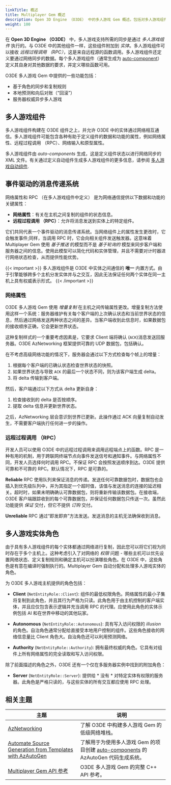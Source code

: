 ```yaml
---
linkTitle: 概述
title: Multiplayer Gem 概述
description: Open 3D Engine （O3DE） 中的多人游戏 Gem 概述。包括对多人游戏组件的介绍，这些组件提供网络状态同步。
weight: 100
---
```


在 **Open 3D Engine （O3DE）** 中，多人游戏支持所需的同步是通过 *多人游戏组件* 执行的。与 O3DE 中的其他组件一样，这些组件附加到 *实体*。多人游戏组件可以接收 *远程过程调用 （RPC）*，这是来自远程源的函数调用。多人游戏组件还定义要通过网络同步的数据。每个多人游戏组件（通常生成为 [auto-component](./autocomponents)）定义其自身对其他数据的要求，并定义哪些函数可用。

O3DE 多人游戏 Gem 中提供的一些功能包括：

* 基于角色的同步和复制规则
* 本地预测和向后对账（“回滚”）
* 服务器权威异步多人游戏

## 多人游戏组件

多人游戏组件构建在 O3DE 组件之上，并允许 O3DE 中的实体通过网络相互通信。多人游戏组件可能包含各种有助于定义组件的数据和功能的属性，例如网络属性、远程过程调用 （RPC）、网络输入和原型属性。

多人游戏组件由 *auto-components* 生成，这是定义组件状态以进行网络同步的 XML 文件。有关通过定义自动组件生成多人游戏组件的更多信息，请参阅 [多人游戏自动组件](./autocomponents).

## 事件驱动的消息传递系统

网络属性和 RPC （在多人游戏组件中定义） 是为网络通信提供以下数据和功能的关键属性：

* **网络属性**：有关在主机之间复制的组件的状态信息。
* **远程过程调用 （RPC）**：允许将消息发送到实体上的特定组件。

它们共同代表一个事件驱动的消息传递系统。当网络组件上的属性发生更改时，它会触发事件;同样，当调用 RPC 时，它会向相关组件发送触发器。这意味着 Multiplayer Gem 使用 *基于推送* 的模型而不是 *基于轮询的* 模型来同步客户端和服务器之间的信息。使用此模型可以简化代码和实体管理，并且不需要对计时器进行网络状态检查，从而提供性能优势。

{{< important >}}
多人游戏组件是 O3DE 中实体之间通信的 **唯一** 内置方式。由于引擎能够跨多个主机分发实体并与之交互，因此无法保证任何两个实体在同一主机上具有权威表示形式。
{{< /important >}}

### 网络属性

O3DE 多人游戏 Gem 使用 *增量复制* 在主机之间传输属性更改。增量复制方法使用这样一个系统：服务器维护有关每个客户端的上次确认状态和当前世界状态的信息，然后通过网络发送两种状态之间的差异。当客户端收到此信息时，如果数据包的接收顺序正确，它会更新世界状态。

这种复制样式的一个重要考虑因素是，它要求 Client 端将确认 (`ACK`)消息发送回服务器。O3DE AzNetworking 框架提供可靠的 UDP 数据包，包括确认。

在不考虑高级网络功能的情况下，服务器会通过以下方式检查每个帧上的增量：

1. 根据每个客户端的已确认状态检查世界状态的快照。
1. 如果世界状态与导致 `ACK` 的最后一个状态不同，则为该客户端生成 delta。
1. 将 delta 传输到客户端。

然后，客户端通过以下方式从 delta 更新自身：

1. 检查接收到的 delta 是否按顺序。
1. 提取 delta 信息并更新世界状态。

之后，AzNetworking 层会意识到世界已更新。此操作通过 ACK 向量复制自动发生，不需要客户端执行任何进一步的操作。


### 远程过程调用 （RPC）

开发人员可以使用 O3DE 中的远程过程调用来调用远程端点上的函数。RPC 是一种有用的机制，用于跨联网终端节点向事件发送信号和通知事件。与网络属性不同，开发人员选择何时调用 RPC。不保证 RPC 会按照发送顺序到达。O3DE 提供可靠和不可靠的 RPC。默认情况下，RPC 是可靠的。

**Reliable** RPC 使用队列来保证消息的传递。发送任何可靠数据包时，数据包也会插入到优先级队列中，并为其指定一个超时值，该值与发送消息的连接的延迟相关。超时时，如果未明确确认可靠数据包，则将重新传输该数据包。在接收端，O3DE 客户端跟踪收到的每个可靠数据包，并保证任何数据包只传送一次。虽然此功能提供 *保证* 交付，但它不提供 *订购* 交付。

**Unreliable** RPC 通过“即发即弃”方法发送。发送消息的主机无法确保收到消息。


## 多人游戏实体角色

由于具有多人游戏组件的每个实体都通过网络进行复制，因此您可以将它们视为同时存在于多个主机上。这种考虑引入了对网络的 *权限* 问题 - 哪些主机可以优先设置网络状态、定义复制规则和确定主机可以扮演哪些角色。在 O3DE 中，这些角色是有意在编译时强制执行的。Multiplayer Gem 自动分配和处理多人游戏实体的角色。

为 O3DE 多人游戏主机提供的角色包括：

* **Client** (`NetEntityRole::Client`): 组件的最低权限角色。网络属性的最小子集将复制到此角色，并且其行为严格为只读。此角色用于由主机控制的客户端实体，并且应仅包含表示逻辑并充当调用 RPC 的代理。应使用此角色的实体示例包括 AI 和在世界中移动的其他玩家。

* **Autonomous** (`NetEntityRole::Autonomous`): 具有写入访问权限的 _illusion_ 的角色。自治角色通常分配给直接受本地用户控制的组件。这些角色接收的网络信息量比 Client 角色大。自治角色还可以利用预测网络。

* **Authority** (`NetEntityRole::Authority`): 拥有最终权威的角色。它具有对组件上所有网络属性的完全读取和写入访问权限。

除了前面描述的角色之外，O3DE 还有一个仅在多服务器实例中找到的附加角色：

* **Server** (`NetEntityRole::Server`): 提供给 * 没有 * 对特定实体有权限的服务器。此角色是严格只读的，与这些实体的所有交互都应使用 RPC 处理。

## 相关主题

| 主题 | 说明 |
|--|--|
| [AzNetworking](/docs/user-guide/networking/aznetworking/) | 了解 O3DE 中构建多人游戏 Gem 的低级网络堆栈。 |
| [Automate Source Generation from Templates with AzAutoGen](/docs/user-guide/engine/autogen/) | 了解用于为使用多人游戏 Gem 的项目创建 [auto-components](./autocomponents) 的 AzAutoGen 代码生成系统。|
| [Multiplayer Gem API 参考](/docs/api/gems/multiplayer/annotated.html) | O3DE 多人游戏 Gem 的完整 C++ API 参考。|
